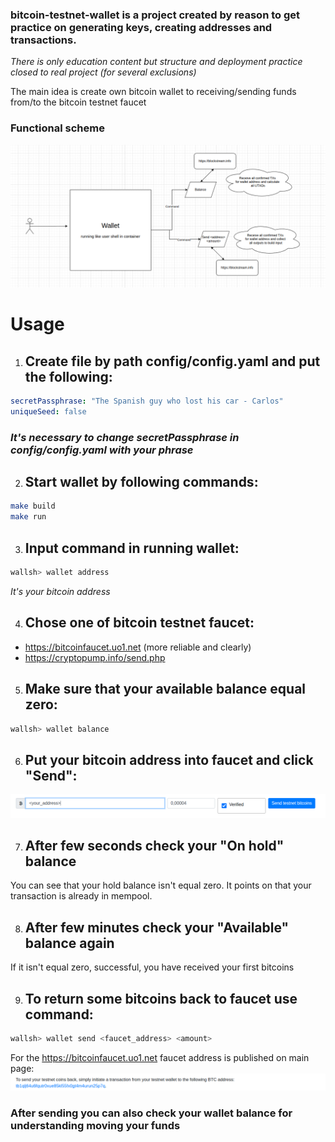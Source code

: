 ### bitcoin-testnet-wallet is a project created by reason to get practice on generating keys, creating addresses and transactions. 
*There is only education content but structure and deployment practice closed to real project (for several exclusions)*

The main idea is create own bitcoin wallet to receiving/sending funds from/to the bitcoin testnet faucet

### Functional scheme
![alt text](images/image-4.png)

# Usage
1. ## Create file by path config/config.yaml and put the following:
```yaml
secretPassphrase: "The Spanish guy who lost his car - Carlos"
uniqueSeed: false
```
### *It's necessary to change secretPassphrase in config/config.yaml with your phrase*

2. ## Start wallet by following commands:
```bash
make build
make run
```

3. ## Input command in running wallet:
```bash
wallsh> wallet address
```
*It's your bitcoin address*

4. ## Chose one of bitcoin testnet faucet:
- https://bitcoinfaucet.uo1.net (more reliable and clearly)
- https://cryptopump.info/send.php

5. ## Make sure that your available balance equal zero:
```bash
wallsh> wallet balance
```

6. ## Put your bitcoin address into faucet and click "Send":
![alt text](images/image5.png)

7. ## After few seconds check your "On hold" balance
You can see that your hold balance isn't equal zero. It points on that your transaction is already in mempool.

8. ## After few minutes check your "Available" balance again
If it isn't equal zero, successful, you have received your first bitcoins

9. ## To return some bitcoins back to faucet use command:
```bash
wallsh> wallet send <faucet_address> <amount>
```
For the https://bitcoinfaucet.uo1.net faucet address is published on main page: 
![alt text](images/image6.png)

### After sending you can also check your wallet balance for understanding moving your funds